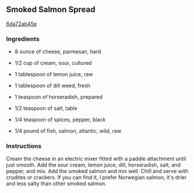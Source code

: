## Smoked Salmon Spread

[6da72ab45e](http://www.foodnetwork.com/recipes/ina-garten/smoked-salmon-spread-recipe.html)

### Ingredients

 - 8 ounce of cheese, parmesan, hard

 - 1/2 cup of cream, sour, cultured

 - 1 tablespoon of lemon juice, raw

 - 1 tablespoon of dill weed, fresh

 - 1 teaspoon of horseradish, prepared

 - 1/2 teaspoon of salt, table

 - 1/4 teaspoon of spices, pepper, black

 - 1/4 pound of fish, salmon, atlantic, wild, raw

### Instructions

Cream the cheese in an electric mixer fitted with a paddle attachment until just smooth. Add the sour cream, lemon juice, dill, horseradish, salt, and pepper, and mix. Add the smoked salmon and mix well. Chill and serve with crudites or crackers. If you can find it, I prefer Norwegian salmon; it's drier and less salty than other smoked salmon.
